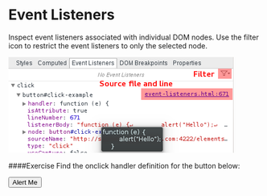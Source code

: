 Event Listeners
===============

Inspect event listeners associated with individual DOM nodes. Use the filter icon to restrict the event listeners to only the selected node.

<img src="../elements/event-listeners.png"/>

####Exercise‎
Find the onclick handler definition for the button below:

<button id="click-example">Alert Me</button>

<script>
	var el = document.getElementById('click-example');
	el.onclick = function(e) {
		alert("Hello");
	}
</script>